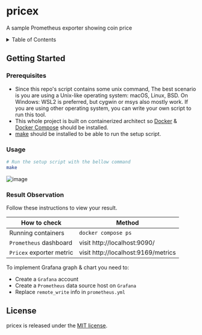 # pricex

A sample Prometheus exporter showing coin price

<details>
<summary>Table of Contents</summary>

- [Getting Started](#getting-started)
  - [Prerequisites](#prerequisites)
  - [Usage](#usage)
  - [Result Observation](#result-observation)
- [License](#license)

</details>

## Getting Started

### Prerequisites

- Since this repo's script contains some unix command, The best scenario is you are using a Unix-like operating system: macOS, Linux, BSD. On Windows: WSL2 is preferred, but cygwin or msys also mostly work. If you are using other operating system, you can write your own script to run this tool.
- This whole project is built on containerized architect so [Docker](https://docs.docker.com/engine/install/) & [Docker Compose](https://docs.docker.com/compose/install/) should be installed.
- [make](https://www.gnu.org/software/make/) should be installed to be able to run the setup script.

### Usage

```sh
# Run the setup script with the bellow command
make
```

![image](https://user-images.githubusercontent.com/108666941/178448423-24aa7e93-5fec-4ef0-bdc7-01d22e4fda7c.png)


### Result Observation

Follow these instructions to view your result.

| How to check             | Method                              |
| ------------------------ | ----------------------------------- |
| Running containers       | `docker compose ps`                 |
| `Prometheus` dashboard   | visit http://localhost:9090/        |
| `Pricex` exporter metric | visit http://localhost:9169/metrics |

To implement Grafana graph & chart you need to:

- Create a `Grafana` account
- Create a `Prometheus` data source host on `Grafana`
- Replace `remote_write` info in `prometheus.yml`

## License

pricex is released under the [MIT license](LICENSE.txt).
